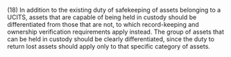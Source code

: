 (18) In addition to the existing duty of safekeeping of assets belonging to a UCITS, assets that are capable of being held in custody should be differentiated from those that are not, to which record-keeping and ownership verification requirements apply instead. The group of assets that can be held in custody should be clearly differentiated, since the duty to return lost assets should apply only to that specific category of assets.